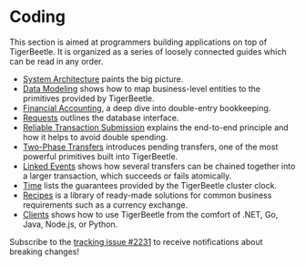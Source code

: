 # Coding

This section is aimed at programmers building applications on top of TigerBeetle. It is organized as
a series of loosely connected guides which can be read in any order.

- [System Architecture](./system-architecture.md) paints the big picture.
- [Data Modeling](./data-modeling.md) shows how to map business-level entities to the primitives
  provided by TigerBeetle.
- [Financial Accounting](./financial-accounting.md), a deep dive into double-entry bookkeeping.
- [Requests](./requests.md) outlines the database interface.
- [Reliable Transaction Submission](./reliable-transaction-submission.md) explains the end-to-end
  principle and how it helps to avoid double spending.
- [Two-Phase Transfers](./two-phase-transfers.md) introduces pending transfers, one of the most
  powerful primitives built into TigerBeetle.
- [Linked Events](./linked-events.md) shows how several transfers can be chained together into a
  larger transaction, which succeeds or fails atomically.
- [Time](./time.md) lists the guarantees provided by the TigerBeetle cluster clock.
- [Recipes](./recipes/) is a library of ready-made solutions for common business requirements such
  as a currency exchange.
- [Clients](./clients/) shows how to use TigerBeetle from the comfort of .NET, Go, Java, Node.js, or
  Python.

Subscribe to the [tracking issue #2231](https://github.com/tigerbeetle/tigerbeetle/issues/2231)
to receive notifications about breaking changes!
